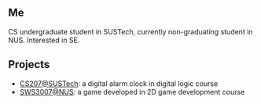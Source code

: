 ## Me

CS undergraduate student in SUSTech, currently non-graduating student in NUS. Interested in SE.

## Projects

* [CS207@SUSTech](<https://github.com/Stang-wm/CS207_project>): a digital alarm clock in digital logic course
* [SWS3007@NUS](<https://github.com/bianzheng123/2D-VideoGame-Development>): a game developed in 2D game development course

